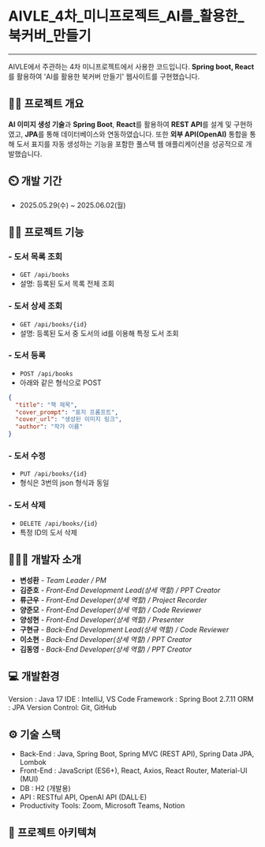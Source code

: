 # AIVLE_4차_미니프로젝트_AI를_활용한_북커버_만들기
-----
AIVLE에서 주관하는 4차 미니프로젝트에서 사용한 코드입니다. **Spring boot, React**를 활용하여 'AI를 활용한 북커버 만들기' 웹사이트를 구현했습니다.

👨‍🏫 프로젝트 개요
---
**AI 이미지 생성 기술**과 **Spring Boot**, **React**를 활용하여 **REST API**를 설계 및 구현하였고, **JPA**를 통해 데이터베이스와 연동하였습니다. 또한 **외부 API(OpenAI)** 통합을 통해 도서 표지를 자동 생성하는 기능을 포함한 풀스택 웹 애플리케이션을 성공적으로 개발했습니다.

⏲️ 개발 기간
---
- 2025.05.29(수) ~ 2025.06.02(월)

🙋‍♀️ 프로젝트 기능
---
### - 도서 목록 조회

- `GET /api/books`
- 설명: 등록된 도서 목록 전체 조회

### - 도서 상세 조회

- `GET /api/books/{id}`
- 설명: 등록된 도서 중 도서의 id를 이용해 특정 도서 조회

### - 도서 등록

- `POST /api/books`  
- 아래와 같은 형식으로 POST
```json
{
  "title": "책 제목",
  "cover_prompt": "표지 프롬프트",
  "cover_url": "생성된 이미지 링크",
  "author": "작가 이름"
}
```
### - 도서 수정

- `PUT /api/books/{id}`
- 형식은 3번의 json 형식과 동일

### - 도서 삭제

- `DELETE /api/books/{id}`
- 특정 ID의 도서 삭제

🧑‍🤝‍🧑 개발자 소개
---
- **변성환** - _Team Leader / PM_
- **김준호** - _Front-End Development Lead(상세 역할) / PPT Creator_
- **류근우** - _Front-End Developer(상세 역할) / Project Recorder_
- **양준모** - _Front-End Developer(상세 역할) / Code Reviewer_
- **양성현** - _Front-End Developer(상세 역할) / Presenter_
- **구현규** - _Back-End Development Lead(상세 역할) / Code Reviewer_
- **이소현** - _Back-End Developer(상세 역할) / PPT Creator_
- **김동영** - _Back-End Developer(상세 역할) / PPT Creator_

💻 개발환경
---
Version : Java 17
IDE : IntelliJ, VS Code
Framework : Spring Boot 2.7.11
ORM : JPA
Version Control: Git, GitHub

⚙️ 기술 스택
---
- Back-End : Java, Spring Boot, Spring MVC (REST API), Spring Data JPA, Lombok
- Front-End : JavaScript (ES6+), React, Axios, React Router, Material-UI (MUI)
- DB : H2 (개발용)
- API : RESTful API, OpenAI API (DALL·E)
- Productivity Tools: Zoom, Microsoft Teams, Notion

📝 프로젝트 아키텍쳐
---
